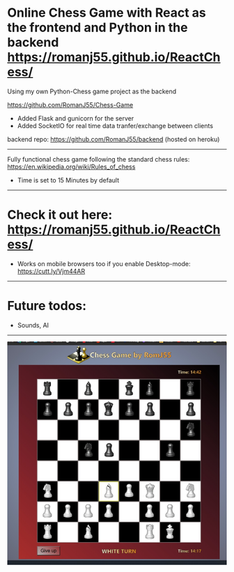 # Online Chess Game with React as the frontend and Python in the backend https://romanj55.github.io/ReactChess/

Using my own Python-Chess game project as the backend

https://github.com/RomanJ55/Chess-Game

- Added Flask and gunicorn for the server
- Added SocketIO for real time data tranfer/exchange between clients

backend repo: https://github.com/RomanJ55/backend (hosted on heroku)

---

Fully functional chess game following the standard chess rules: https://en.wikipedia.org/wiki/Rules_of_chess

- Time is set to 15 Minutes by default

---

# Check it out here: https://romanj55.github.io/ReactChess/

- Works on mobile browsers too if you enable Desktop-mode:
  https://cutt.ly/Vjm44AR

---

# Future todos:

- Sounds, AI

---

![Start_screen](assets/001.jpg "Start_screen")
